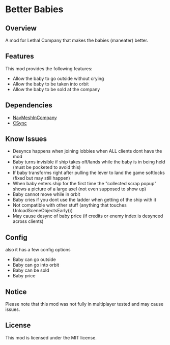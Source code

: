 # Better Babies

## Overview
A mod for Lethal Company that makes the babies (maneater) better.

## Features
This mod provides the following features:

- Allow the baby to go outside without crying
- Allow the baby to be taken into orbit
- Allow the baby to be sold at the company



## Dependencies
- [NavMeshInCompany](https://thunderstore.io/c/lethal-company/p/Kittenji/NavMeshInCompany/)
- [CSync](https://thunderstore.io/c/lethal-company/p/Sigurd/CSync/)

## Know Issues

- Desyncs happens when joining lobbies when ALL clients dont have the mod
- Baby turns invisible if ship takes off/lands while the baby is in being held (must be pocketed to avoid this)
- If baby transforms right after pulling the lever to land the game softlocks (fixed but may still happen)
- When baby enters ship for the first time the "collected scrap popup" shows a picture of a large axel (not even supposed to show up)
- Baby cannot move while in orbit
- Baby cries if you dont use the ladder when getting of the ship with it
- Not compatible with other stuff (anything that touches UnloadSceneObjectsEarly())
- May cause desync of baby price (if credits or enemy index is desynced across clients)


## Config
also it has a few config options

- Baby can go outside
- Baby can go into orbit
- Baby can be sold
- Baby price

## Notice
Please note that this mod was not fully in multiplayer tested and may cause issues.


## License
This mod is licensed under the MIT license.
